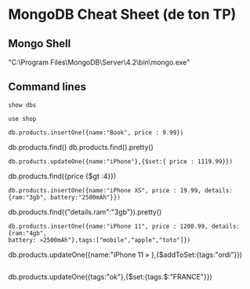 # MongoDB Cheat Sheet (de ton TP)
## Mongo Shell 
"C:\Program Files\MongoDB\Server\4.2\bin\mongo.exe"

## Command lines
```
show dbs
```
```
use shop
```
```
db.products.insertOne({name:"Book", price : 9.99})
```
db.products.find() db.products.find().pretty()
```
db.products.updateOne({name:"iPhone"},{$set:{ price : 1119.99}})
```
db.products.find({price {$gt :4}})
```
db.products.insertOne({name:"iPhone XS", price : 19.99, details:{ram:"3gb", battery:"2500mAh"}})
```
db.products.find({"details.ram":"3gb"}).pretty()
```
db.products.insertOne({name:"iPhone 11", price : 1200.99, details:{ram:"4gb",
battery: »2500mAh"},tags:["mobile","apple","toto"]})
```
db.products.updateOne({name:"iPhone 11 » },{$addToSet:{tags:"ordi"}})
```
```
db.products.updateOne({tags:"ok"},{$set:{tags.$:"FRANCE"}})
```

